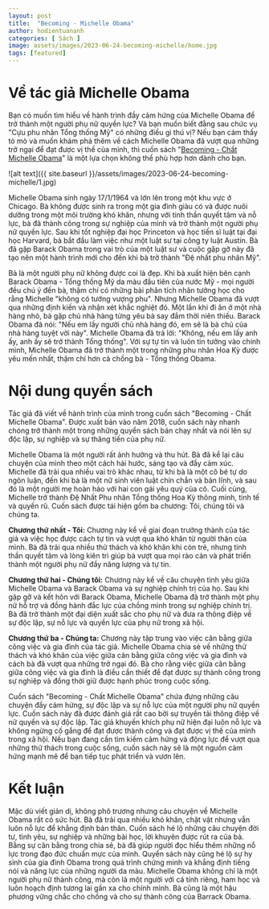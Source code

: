 ```yaml
---
layout: post
title:  "Becoming - Michelle Obama"
author: hodientuananh
categories: [ Sách ]
image: assets/images/2023-06-24-becoming-michelle/home.jpg
tags: [featured]
---
```

# Về tác giả Michelle Obama

Bạn có muốn tìm hiểu về hành trình đầy cảm hứng của Michelle Obama để trở thành một người phụ nữ quyền lực? Và bạn muốn biết đằng sau chức vụ "Cựu phu nhân Tổng thống Mỹ" có những điều gì thú vị? Nếu bạn cảm thấy tò mò và muốn khám phá thêm về cách Michelle Obama đã vượt qua những trở ngại để đạt được vị thế của mình, thì cuốn sách "[Becoming - Chất Michelle Obama](https://shorten.asia/wVvkUEKb)" là một lựa chọn không thể phù hợp hơn dành cho bạn.

![alt text]({{ site.baseurl }}/assets/images/2023-06-24-becoming-michelle/1.jpg)

Michelle Obama sinh ngày 17/1/1964 và lớn lên trong một khu vực ở Chicago. Bà không được sinh ra trong một gia đình giàu có và được nuôi dưỡng trong một môi trường khó khăn, nhưng với tinh thần quyết tâm và nỗ lực, bà đã thành công trong sự nghiệp của mình và trở thành một người phụ nữ quyền lực. Sau khi tốt nghiệp đại học Princeton và học tiến sĩ luật tại đại học Harvard, bà bắt đầu làm việc như một luật sư tại công ty luật Austin. Bà đã gặp Barack Obama trong vai trò của một luật sư và cuộc gặp gỡ này đã tạo nên một hành trình mới cho đến khi bà trở thành "Đệ nhất phu nhân Mỹ".

Bà là một người phụ nữ không được coi là đẹp. Khi bà xuất hiện bên cạnh Barack Obama - Tổng thống Mỹ da màu đầu tiên của nước Mỹ - mọi người đều chú ý đến bà, thậm chí có những bài phân tích nhân tướng học cho rằng Michelle "không có tướng vượng phu". Nhưng Michelle Obama đã vượt qua những định kiến và nhận xét khắc nghiệt đó. Một lần khi đi ăn ở một nhà hàng nhỏ, bà gặp chủ nhà hàng từng yêu bà say đắm thời niên thiếu. Barack Obama đã nói: "Nếu em lấy người chủ nhà hàng đó, em sẽ là bà chủ của nhà hàng tuyệt vời này". Michelle Obama đã trả lời: "Không, nếu em lấy anh ấy, anh ấy sẽ trở thành Tổng thống". Với sự tự tin và luôn tin tưởng vào chính mình, Michelle Obama đã trở thành một trong những phu nhân Hoa Kỳ được yêu mến nhất, thậm chí hơn cả chồng bà - Tổng thống Obama.

# Nội dung quyển sách

Tác giả đã viết về hành trình của mình trong cuốn sách "Becoming - Chất Michelle Obama". Được xuất bản vào năm 2018, cuốn sách này nhanh chóng trở thành một trong những quyển sách bán chạy nhất và nói lên sự độc lập, sự nghiệp và sự thăng tiến của phụ nữ.

Michelle Obama là một người rất ảnh hưởng và thu hút. Bà đã kể lại câu chuyện của mình theo một cách hài hước, sáng tạo và đầy cảm xúc. Michelle đã trải qua nhiều vai trò khác nhau, từ khi bà là một cô bé tự do ngôn luận, đến khi bà là một nữ sinh viên luật chín chắn và bản lĩnh, và sau đó là một người mẹ hoàn hảo với hai con gái yêu quý của cô. Cuối cùng, Michelle trở thành Đệ Nhất Phu nhân Tổng thống Hoa Kỳ thông minh, tinh tế và quyến rũ. Cuốn sách được tái hiện gồm ba chương: Tôi, chúng tôi và chúng ta.

**Chương thứ nhất - Tôi:** Chương này kể về giai đoạn trưởng thành của tác giả và việc học được cách tự tin và vượt qua khó khăn từ người thân của mình. Bà đã trải qua nhiều thử thách và khó khăn khi còn trẻ, nhưng tinh thần quyết tâm và lòng kiên trì giúp bà vượt qua mọi rào cản và phát triển thành một người phụ nữ đầy năng lượng và tự tin.

**Chương thứ hai - Chúng tôi:** Chương này kể về câu chuyện tình yêu giữa Michelle Obama và Barack Obama và sự nghiệp chính trị của họ. Sau khi gặp gỡ và kết hôn với Barack Obama, Michelle Obama đã trở thành một phụ nữ hỗ trợ và đồng hành đắc lực của chồng mình trong sự nghiệp chính trị. Bà đã trở thành một đại diện xuất sắc cho phụ nữ và đưa ra thông điệp về sự độc lập, sự nỗ lực và quyền lực của phụ nữ trong xã hội.

**Chương thứ ba - Chúng ta:** Chương này tập trung vào việc cân bằng giữa công việc và gia đình của tác giả. Michelle Obama chia sẻ về những thử thách và khó khăn của việc giữa cân bằng giữa công việc và gia đình và cách bà đã vượt qua những trở ngại đó. Bà cho rằng việc giữa cân bằng giữa công việc và gia đình là điều cần thiết để đạt được sự thành công trong sự nghiệp và đồng thời giữ được hạnh phúc trong cuộc sống.

Cuốn sách "Becoming - Chất Michelle Obama" chứa đựng những câu chuyện đầy cảm hứng, sự độc lập và sự nỗ lực của một người phụ nữ quyền lực. Cuốn sách này đã được đánh giá rất cao bởi sự truyền tải thông điệp về nữ quyền và sự độc lập. Tác giả khuyến khích phụ nữ hiện đại luôn nỗ lực và không ngừng cố gắng để đạt được thành công và đạt được vị thế của mình trong xã hội. Nếu bạn đang cần tìm kiếm cảm hứng và động lực để vượt qua những thử thách trong cuộc sống, cuốn sách này sẽ là một nguồn cảm hứng mạnh mẽ để bạn tiếp tục phát triển và vươn lên.

# Kết luận

Mặc dù viết giản dị, không phô trương nhưng câu chuyện về Michelle Obama rất có sức hút. Bà đã trải qua nhiều khó khăn, chật vật nhưng vẫn luôn nỗ lực để khẳng định bản thân. Cuốn sách hé lộ những câu chuyện đời tư, tình yêu, sự nghiệp và những bài học, lời khuyên được rút ra của bà. Bằng sự cân bằng trong chia sẻ, bà đã giúp người đọc hiểu thêm những nỗ lực trong đạo đức chuẩn mực của mình. Quyển sách này cũng hé lộ sự hy sinh của gia đình Obama trong quá trình chứng minh và khẳng định tiếng nói và năng lực của những người da màu. Michelle Obama không chỉ là một người phụ nữ thành công, mà còn là một người với cá tính riêng, ham học và luôn hoạch định tương lai gần xa cho chính mình. Bà cũng là một hậu phương vững chắc cho chồng và cho sự thành công của Barrack Obama.